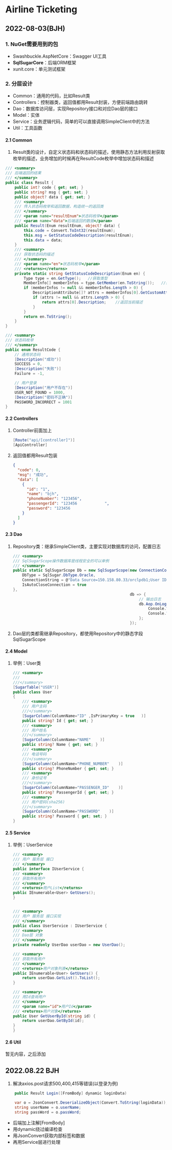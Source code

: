 # Airline Ticketing

## 2022-08-03(BJH)

### 1. NuGet需要用到的包

- Swashbuckle.AspNetCore：Swagger UI工具
- **SqlSugarCore**：后端ORM框架
- xunit.core：单元测试框架

### 2. 分层设计

- Common：通用的代码，比如Result类
- Controllers：控制器类，返回值都用Result封装，方便前端路由跳转
- Dao：数据库访问层，实现Repository接口和对应Dao层的接口
- Model：实体
- Service：业务逻辑代码，简单的可以直接调用SimpleClient中的方法
- Util：工具函数

#### 2.1 Common

1. Result类的设计，自定义状态码和状态码的描述，使用静态方法利用反射获取枚举的描述，业务增加的时候再在ResultCode枚举中增加状态码和描述

```c#
/// <summary>
/// 后端返回的结果
/// </summary>
public class Result {
    public int? code { get; set; }
    public string? msg { get; set; }
    public object? data { get; set; }
    /// <summary>
    /// 传入状态码枚举和返回数据，构造统一的返回类
    /// </summary>
    /// <param name="resultEnum">状态码枚举</param>
    /// <param name="data">后端返回的数据</param>
    public Result(Enum resultEnum, object? data) {
        this.code = Convert.ToInt32(resultEnum);
        this.msg = GetStatusCodeDescription(resultEnum);
        this.data = data;
    }
    /// <summary>
    /// 获取状态码的描述
    /// </summary>
    /// <param name="en">状态码枚举</param>
    /// <returns></returns>
    private static string GetStatusCodeDescription(Enum en) {
        Type type = en.GetType();   //获取类型  
        MemberInfo[] memberInfos = type.GetMember(en.ToString());   //获取成员  
        if (memberInfos != null && memberInfos.Length > 0) {
            DescriptionAttribute[]? attrs = memberInfos[0].GetCustomAttributes(typeof(DescriptionAttribute), false) as DescriptionAttribute[];   //获取描述特性  
            if (attrs != null && attrs.Length > 0) {
                return attrs[0].Description;    //返回当前描述
            }
        }
        return en.ToString();
    }
}

/// <summary>
/// 状态码枚举
/// </summary>
public enum ResultCode {
    // 通用状态码
    [Description("成功")]
    SUCCESS = 0,
    [Description("失败")]
    Failure = -1,

    // 用户登录
    [Description("用户不存在")]
    USER_NOT_FOUND = 1000,
    [Description("密码不正确")]
    PASSWORD_INCORRECT = 1001
}
```

#### 2.2 Controllers

1. Controller前面加上

   ```c#
   [Route("api/[controller]")]
   [ApiController]
   ```

2. 返回值都用Result包装

   ```json
   {
     "code": 0,
     "msg": "成功",
     "data": [
       {
         "id": "1",
         "name": "bjh",
         "phoneNumber": "123456",
         "passengerId": "123456            ",
         "password": "123456                                                          "
       }
     ]
   }
   ```

#### 2.3 Dao

1. Repository类：继承SimpleClient类，主要实现对数据库的访问，配置日志

   ```c#
   /// <summary>
   /// SqlSugarScope操作数据库是线程安全的可以单例
   /// </summary>
   public static SqlSugarScope Db = new SqlSugarScope(new ConnectionConfig() {
       DbType = SqlSugar.DbType.Oracle,
       ConnectionString = @"Data Source=150.158.80.33/orclpdb1;User ID=B2052526;Password=123456;",
       IsAutoCloseConnection = true
   },
                                                      db => {
                                                          // 输出日志
                                                          db.Aop.OnLogExecuting = (s, p) => {
                                                              Console.WriteLine(s);
                                                              Console.WriteLine(string.Join(",", p.Select(a => a.ParameterName + ":" + a.Value)));
                                                          };
                                                      });
   ```

2. Dao层的类都需继承Repository，都使用Repository中的静态字段SqlSugarScope

#### 2.4 Model

1. 举例：User类
   ```c#
   /// <summary>
   /// 
   ///</summary>
   [SugarTable("USER")]
   public class User
   {
       /// <summary>
       /// 用户主码 
       ///</summary>
       [SugarColumn(ColumnName="ID" ,IsPrimaryKey = true   )]
       public string? Id { get; set; }
       /// <summary>
       /// 用户姓名 
       ///</summary>
       [SugarColumn(ColumnName="NAME"    )]
       public string? Name { get; set; }
       /// <summary>
       /// 电话号码 
       ///</summary>
       [SugarColumn(ColumnName="PHONE_NUMBER"    )]
       public string? PhoneNumber { get; set; }
       /// <summary>
       /// 身份证号 
       ///</summary>
       [SugarColumn(ColumnName="PASSENGER_ID"    )]
       public string? PassengerId { get; set; }
       /// <summary>
       /// 用户密码(sha256) 
       ///</summary>
       [SugarColumn(ColumnName="PASSWORD"    )]
       public string? Password { get; set; }
   }
   ```

#### 2.5 Service

1. 举例：UserService

    ```c#
    /// <summary>
    /// 用户 服务层 接口
    /// </summary>
    public interface IUserService {
    /// <summary>
    /// 获取所有用户
    /// </summary>
    /// <returns>用户List</returns>
    public IEnumerable<User> GetUsers();
    }
    
    
    /// <summary>
    /// 用户 服务层 接口实现
    /// </summary>
    public class UserService : IUserService {
    /// <summary>
    /// Dao层 对象
    /// </summary>
    private readonly UserDao userDao = new UserDao();
    
    /// <summary>
    /// 获取所有用户
    /// </summary>
    /// <returns>用户对象列表</returns>
    public IEnumerable<User> GetUsers() {
    	return userDao.GetList().ToList();
    }
    
    /// <summary>
    /// 用Id查询用户
    /// </summary>
    /// <param name="id">用户Id</param>
    /// <returns>用户对象</returns>
    public User GetUserById(string id) {
    	return userDao.GetById(id);
    }
    }
    ```

#### 2.6 Util

暂无内容，之后添加

## 2022.08.22 BJH

1. 解决axios.post请求500,400,415等错误(以登录为例)

```csharp
    public Result Login([FromBody] dynamic loginData)
```

```csharp
    var o = JsonConvert.DeserializeObject(Convert.ToString(loginData));
    string userName = o.userName;
    string passWord = o.passWord;
```
- 后端加上注解[FromBody]
- 用dynamic绕过编译检查
- 用JsonConvert获取内部标签和数据
- 再用Service层进行处理
